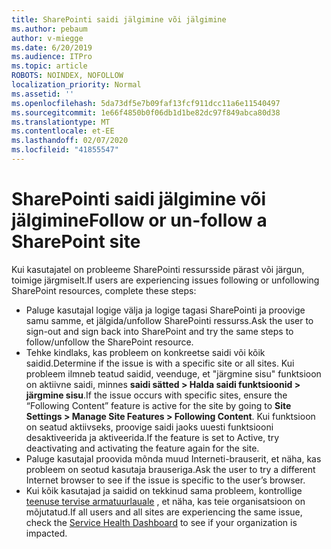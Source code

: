 ```yaml
---
title: SharePointi saidi jälgimine või jälgimine
ms.author: pebaum
author: v-miegge
ms.date: 6/20/2019
ms.audience: ITPro
ms.topic: article
ROBOTS: NOINDEX, NOFOLLOW
localization_priority: Normal
ms.assetid: ''
ms.openlocfilehash: 5da73df5e7b09faf13fcf911dcc11a6e11540497
ms.sourcegitcommit: 1e66f4850b0f06db1d1be82dc97f849abca80d38
ms.translationtype: MT
ms.contentlocale: et-EE
ms.lasthandoff: 02/07/2020
ms.locfileid: "41855547"
---
```

# <a name="follow-or-un-follow-a-sharepoint-site"></a><span data-ttu-id="23272-102">SharePointi saidi jälgimine või jälgimine</span><span class="sxs-lookup"><span data-stu-id="23272-102">Follow or un-follow a SharePoint site</span></span>

<span data-ttu-id="23272-103">Kui kasutajatel on probleeme SharePointi ressursside pärast või järgun, toimige järgmiselt.</span><span class="sxs-lookup"><span data-stu-id="23272-103">If users are experiencing issues following or unfollowing SharePoint resources, complete these steps:</span></span>

* <span data-ttu-id="23272-104">Paluge kasutajal logige välja ja logige tagasi SharePointi ja proovige samu samme, et jälgida/unfollow SharePointi ressurss.</span><span class="sxs-lookup"><span data-stu-id="23272-104">Ask the user to sign-out and sign back into SharePoint and try the same steps to follow/unfollow the SharePoint resource.</span></span>
* <span data-ttu-id="23272-105">Tehke kindlaks, kas probleem on konkreetse saidi või kõik saidid.</span><span class="sxs-lookup"><span data-stu-id="23272-105">Determine if the issue is with a specific site or all sites.</span></span> <span data-ttu-id="23272-106">Kui probleem ilmneb teatud saidid, veenduge, et "järgmine sisu" funktsioon on aktiivne saidi, minnes **saidi sätted > Halda saidi funktsioonid > järgmine sisu**.</span><span class="sxs-lookup"><span data-stu-id="23272-106">If the issue occurs with specific sites, ensure the “Following Content” feature is active for the site by going to **Site Settings > Manage Site Features > Following Content**.</span></span> <span data-ttu-id="23272-107">Kui funktsioon on seatud aktiivseks, proovige saidi jaoks uuesti funktsiooni desaktiveerida ja aktiveerida.</span><span class="sxs-lookup"><span data-stu-id="23272-107">If the feature is set to Active, try deactivating and activating the feature again for the site.</span></span>
* <span data-ttu-id="23272-108">Paluge kasutajal proovida mõnda muud Interneti-brauserit, et näha, kas probleem on seotud kasutaja brauseriga.</span><span class="sxs-lookup"><span data-stu-id="23272-108">Ask the user to try a different Internet browser to see if the issue is specific to the user’s browser.</span></span>
* <span data-ttu-id="23272-109">Kui kõik kasutajad ja saidid on tekkinud sama probleem, kontrollige [teenuse tervise armatuurlauale](https://admin.microsoft.com/AdminPortal/Home#/servicehealth) , et näha, kas teie organisatsioon on mõjutatud.</span><span class="sxs-lookup"><span data-stu-id="23272-109">If all users and all sites are experiencing the same issue, check the [Service Health Dashboard](https://admin.microsoft.com/AdminPortal/Home#/servicehealth) to see if your organization is impacted.</span></span>
